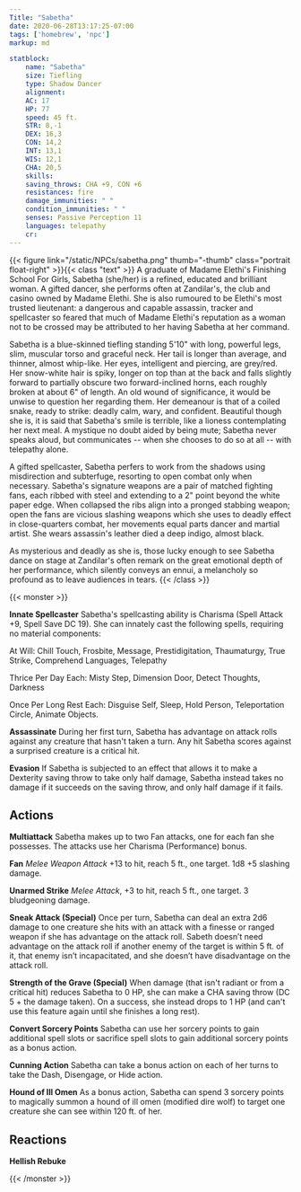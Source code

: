 ```yaml
---
Title: "Sabetha"
date: 2020-06-28T13:17:25-07:00
tags: ['homebrew', 'npc']
markup: md

statblock:
    name: "Sabetha"
    size: Tiefling
    type: Shadow Dancer
    alignment:
    AC: 17
    HP: 77
    speed: 45 ft.
    STR: 8,-1
    DEX: 16,3
    CON: 14,2
    INT: 13,1
    WIS: 12,1
    CHA: 20,5
    skills:
    saving_throws: CHA +9, CON +6
    resistances: fire
    damage_immunities: " "
    condition_immunities: " " 
    senses: Passive Perception 11
    languages: telepathy
    cr:
---
```


{{< figure link="/static/NPCs/sabetha.png" thumb="-thumb" class="portrait float-right" >}}{{< class "text" >}} A graduate of Madame Elethi's Finishing School For Girls, Sabetha (she/her) is a refined, educated and brilliant woman. A gifted dancer, she performs often at Zandilar's, the club and casino owned by Madame Elethi. She is also rumoured to be Elethi's most trusted lieutenant: a dangerous and capable assassin, tracker and spellcaster so feared that much of Madame Elethi's reputation as a woman not to be crossed may be attributed to her having Sabetha at her command.

Sabetha is a blue-skinned tiefling standing 5'10" with long, powerful legs, slim, muscular torso and graceful neck. Her tail is longer than average, and thinner, almost whip-like. Her eyes, intelligent and piercing, are grey/red. Her snow-white hair is spiky, longer on top than at the back and falls slightly forward to partially obscure two forward-inclined horns, each roughly broken at about 6" of length. An old wound of significance, it would be unwise to question her regarding them. Her demeanour is that of a coiled snake, ready to strike: deadly calm, wary, and confident. Beautiful
though she is, it is said that Sabetha's smile is terrible, like a lioness contemplating her next meal. A mystique no doubt aided by being mute; Sabetha never speaks aloud, but communicates -- when she chooses to do so at all -- with telepathy alone.

A gifted spellcaster, Sabetha perfers to work from the shadows using misdirection and subterfuge, resorting to open combat only when necessary. Sabetha's signature weapons are a pair of matched fighting fans, each ribbed with steel and extending to a 2" point beyond the white paper edge. When
collapsed the ribs align into a pronged stabbing weapon; open the fans are vicious slashing weapons which she uses to deadly effect in close-quarters combat, her movements equal parts dancer and martial artist. She wears assassin's leather died a deep indigo, almost black.

As mysterious and deadly as she is, those lucky enough to see Sabetha dance on stage at Zandilar's often remark on the great emotional depth of her performance, which silently conveys an ennui, a melancholy so profound as to leave audiences in tears.
{{< /class >}}

{{< monster >}}

**Innate Spellcaster** Sabetha's spellcasting ability is Charisma (Spell Attack +9, Spell Save DC 19). She can innately cast the following spells, requiring no material components:

At Will: Chill Touch, Frosbite, Message, Prestidigitation, Thaumaturgy, True Strike, Comprehend Languages, Telepathy

Thrice Per Day Each: Misty Step, Dimension Door, Detect Thoughts, Darkness

Once Per Long Rest Each: Disguise Self, Sleep, Hold Person, Teleportation Circle, Animate Objects.

**Assassinate** During her first turn, Sabetha has advantage on attack rolls against any creature that hasn't taken a turn. Any hit Sabetha scores against a surprised creature is a critical hit.

**Evasion** If Sabetha is subjected to an effect that allows it to make a Dexterity saving throw to take only half damage, Sabetha instead takes no damage if it succeeds on the saving throw, and only half damage if it fails.

## Actions

**Multiattack** Sabetha makes up to two Fan attacks, one for each fan she possesses. The attacks use her Charisma (Performance) bonus.

**Fan** *Melee Weapon Attack* +13 to hit, reach 5 ft., one target. 1d8 +5 slashing damage.

**Unarmed Strike** *Melee Attack*, +3 to hit, reach 5 ft., one target. 3 bludgeoning damage.

**Sneak Attack (Special)** Once per turn, Sabetha can deal an extra 2d6 damage to one creature she hits with an attack with a finesse or ranged weapon if she has advantage on the attack roll. Sabeth doesn’t need advantage on the attack roll if another enemy of the target is within 5 ft. of it, that enemy isn’t incapacitated, and she doesn’t have disadvantage on the attack roll.

**Strength of the Grave (Special)** When damage (that isn't radiant or from a critical hit) reduces Sabetha to 0 HP, she can make a CHA saving throw (DC 5 + the damage taken). On a success, she instead drops to 1 HP (and can't use this feature again until she finishes a long rest).

**Convert Sorcery Points** Sabetha can use her sorcery points to gain additional spell slots or sacrifice spell slots to gain additional sorcery points as a bonus action.

**Cunning Action** Sabetha can take a bonus action on each of her turns to take the Dash, Disengage, or Hide action.

**Hound of Ill Omen** As a bonus action, Sabetha can spend 3 sorcery points to magically summon a hound of ill omen (modified dire wolf) to target one creature she can see within 120 ft. of her.

## Reactions

**Hellish Rebuke**

{{< /monster >}}
